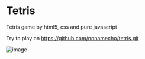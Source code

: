 # Tetris

Tetris game by html5, css and pure javascript

Try to play on https://github.com/nonamecho/tetris.git

![image](https://github.com/user-attachments/assets/ce57b3e0-1315-4693-ac90-c7fc6b7abddc)

